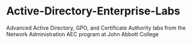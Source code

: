 # Active-Directory-Enterprise-Labs
Advanced Active Directory, GPO, and Certificate Authority labs from the Network Administration AEC program at John Abbott College
